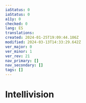 ```yaml
---
iaStatus: 0
iaStatus: 0
a11y: 0
checked: 0
lang: ES
translations: 
created: 2024-01-25T19:09:44.106Z
modified: 2024-03-13T14:33:29.642Z
ver_major: 0
ver_minor: 1
ver_rev: 21
nav_primary: []
nav_secondary: []
tags: []
---
```

# Intellivision

